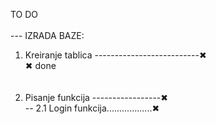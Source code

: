 TO DO                                                               <br/>
                                                                    <br/>
--- IZRADA BAZE:                                                  <br/>
1. Kreiranje tablica --------------------------✖              <br/>
✖ done                                                            <br/>
                                                                    <br/>
                                                                    <br/>
2. Pisanje funkcija -----------------✖              <br/>
-- 2.1 Login funkcija..................✖                    <br/>
